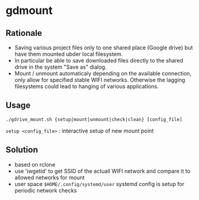 # gdmount

## Rationale

- Saving various project files only to one shared place (Google drive) but have them mounted ubder local filesystem.
- In particular be able to save downloaded files directly to the shared drive in the system "Save as" dialog.
- Mount / unmount automaticaly depending on the available connection, only allow for specified stable WIFI networks.
  Otherwise the lagging filesystems could lead to hanging of various applications.
  
## Usage

```
./gdrive_mount.sh {setup|mount|unmount|check|clean} [config_file]
```

`setup <config_file>` : interactive setup of new mount point


## Solution
- based on rclone
- use 'iwgetid' to get SSID of the actuall WIFI network and compare it to allowed networks for mount
- user space `$HOME/.config/systemd/user` systemd config is setup for periodic network checks
